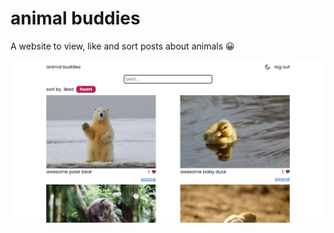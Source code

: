 # animal buddies

A website to view, like and sort posts about animals 😀

![animal buddies home page](https://github.com/colorlessenergy/animal-buddies/blob/main/README-home.png "animal buddies home page")

